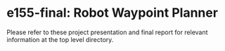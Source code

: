 # e155-final: Robot Waypoint Planner

Please refer to these project presentation and final report for relevant information at the top level directory. 
